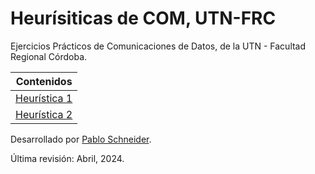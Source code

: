 # Heurísiticas de COM, UTN-FRC

Ejercicios Prácticos de Comunicaciones de Datos, de la UTN - Facultad Regional Córdoba.

| Contenidos                       |
| -------------------------------- |
| [Heurística 1](heuristica-1/1-1) |
| [Heurística 2](heuristica-2/2-1) |

Desarrollado por [Pablo Schneider](https://www.linkedin.com/in/pabloschneider/).

Última revisión: Abril, 2024.
